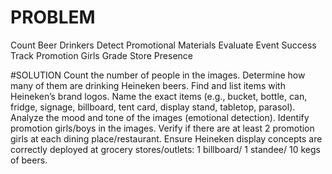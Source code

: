 # PROBLEM
Count Beer Drinkers 
Detect Promotional Materials
Evaluate Event Success
Track Promotion Girls
Grade Store Presence

#SOLUTION
Count the number of people in the images.
Determine how many of them are drinking Heineken beers.
Find and list items with Heineken’s brand logos.
Name the exact items (e.g., bucket, bottle, can, fridge, signage, billboard, tent card, display stand, tabletop, parasol).
Analyze the mood and tone of the images (emotional detection).
Identify promotion girls/boys in the images.
Verify if there are at least 2 promotion girls at each dining place/restaurant.
Ensure Heineken display concepts are correctly deployed at grocery stores/outlets: 1 billboard/ 1 standee/ 10 kegs of beers.

